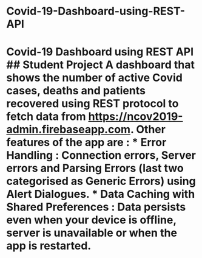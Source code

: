 # Covid-19-Dashboard-using-REST-API
# Covid-19 Dashboard using REST API ## Student Project  A dashboard that shows the number of active Covid cases, deaths and patients recovered using REST protocol to fetch data from https://ncov2019-admin.firebaseapp.com. Other features of the app are : * Error Handling : Connection errors, Server errors and Parsing Errors (last two categorised as Generic Errors) using Alert Dialogues.  * Data Caching with Shared Preferences : Data persists even when your device is offline, server is unavailable or when the app is restarted.
